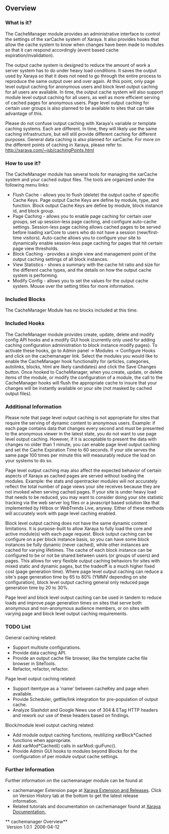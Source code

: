 
## Overview

### What is it?

The CacheManager module provides an administrative interface to
control the settings of the xarCache system of Xaraya. It also provides
hooks that allow the cache system to know when changes have been made to
modules so that it can respond accordingly (event based cache
expiration/invalidation).

The output cache system is designed to reduce the amount of work a
server system has to do under heavy load conditions. It saves the output
used by Xaraya so that it does not need to go through the entire process
to reproduce the same output over and over again. At this point, only
page level output caching for anonymous users and block level output
caching for all users are available. In time, the output cache system
will also support module level output caching for all users, as well as
more efficient serving of cached pages for anonymous users. Page level
output caching for certain user groups is also planned to be available
to sites that can take advantage of this.

Please do not confuse output caching with Xaraya's variable or template
caching systems. Each are different. In time, they will likely use the
same caching infrastructure, but will still provide different caching
for different purposes. General data caching is also planned for
xarCache. For more on the different points of caching in Xaraya, please
refer to: <http://xaraya.com/~jsb/cachingPoints.html>

### How to use it?

The CacheManager module has several tools for managing the xarCache
system and your cached output files. The tools are organized under the
following menu links:

  - Flush Cache - allows you to flush (delete) the output cache of
    specific Cache Keys. Page output Cache Keys are define by module,
    type, and function. Block output Cache Keys are define by module,
    block instance id, and block group.
  - Page Caching - allows you to enable page caching for certain user
    groups, set up session-less page caching, and configure auto-cache
    settings. Session-less page caching allows cached pages to be served
    before loading xarCore to users who do not have a session
    (new/first-time visitors). Auto-cache allows you to configure your
    site to dynamically enable session-less page caching for pages that
    hit certain page view thresholds.
  - Block Caching - provides a single view and management point of the
    output caching settings of all block instances.
  - View Statistics - shows a summary with the cache hit ratio and size
    for the different cache types, and the details on how the output
    cache system is performing.
  - Modify Config - allows you to set the values for the output cache
    system. Mouse over the setting titles for more information.

### Included Blocks

The CacheManager Module has no blocks included at this time.

### Included Hooks

The CacheManager module provides create, update, delete and modify
config API hooks and a modify GUI hook (currently only used for adding
caching configuration administration to block instance modify pages). To
activate these hooks, go to Admin panel -\> Modules -\> Configure Hooks
and click on the cachemanager link. Select the modules you would like
to enable the CacheManager hook functionality for (articles,
categories, autolinks, blocks, html are likely candidates) and click the
Save Changes button. Once hooked to CacheManager, when you create,
update, or delete items of the module, or modify the configuration of a
module, the call to the CacheManager hooks will flush the appropriate
cache to insure that your changes will be instantly available on your
site (not masked by cached output files).

### Additional Information

Please note that page level output caching is not appropriate for sites
that require the serving of dynamic content to anonymous users. Example:
if each page contains data that changes every second and must be
presented to the anonymous viewer in the latest state, you do not want
to use page level output caching. However, if it is acceptable to
present the data with changes no older than 1 minute, you can enable
page level output caching and set the Cache Expiration Time to 60
seconds. If your site serves the same page 100 times per minute this
will measurably reduce the load on your systems to do so.

Page level output caching may also affect the expected behavior of
certain aspects of Xaraya as cached pages are served without loading the
modules. Example: the stats and opentracker modules will not accurately
reflect the total number of page views your site receives because they
are not invoked when serving cached pages. If your site is under heavy
load that needs to be reduced, you may want to consider doing your site
statistic tracking via the web server log files or a javascript based
solution like that implemented by Hitbox or WebTrends Live, anyway.
Either of these methods will accurately work with page level caching
enabled.

Block level output caching does not have the same dynamic content
limitations. It is purpose-built to allow Xaraya to fully load the core
and active module(s) with each page request. Block output caching can be
configure on a per block instance basis, so you can have some block
instances be fully dynamic (never cached), while other instances are
cached for varying lifetimes. The cache of each block instance can be
configured to be or not be shared between users (or groups of users) and
pages. This allows for very flexible output caching behaviors for sites
with mixed static and dynamic pages, but the tradeoff is a much higher
fixed cost (page generation time). Where page level output caching can
reduce a site's page generation time by 65 to 80% (YMMV depending on
site configuration), block level output caching general only reduced
page generation time by 20 to 30%.

Page level and block level output caching can be used in tandem to
reduce loads and improve page generation times on sites that serve both
anonymous and non-anonymous audience members, or on sites with varying
page and block level output caching requirements.

### TODO List

General caching related:

  - Support multisite configurations.
  - Provide data caching API.
  - Provide an output cache file browser, like the template cache file
    browser in SiteTools.
  - Refactor, refactor, refactor.

Page level output caching related:

  - Support itemtype as a 'name' between cacheKey and page when
    available.
  - Provide Scheduler, getfile/link integration for pre-population of
    output cache.
  - Analyze Slashdot and Google News use of 304 & ETag HTTP headers and
    rework our use of these headers based on findings.

Block/module level output caching related:

  - Add module output caching functions, reutilizing xarBlock\*Cached
    functions when appropriate.
  - Add xarMod\*Cached() calls in xarMod::guiFunc().
  - Provide Admin GUI hooks to modules beyond Blocks for the
    configuration of per module output cache settings.

### Further Information

Further information on the cachemanager module can be found at

  - cachemanager Extension page at [Xaraya Extension and
    Releases](http://www.xaraya.com/index.php/release/1652.html "cachemanager Module - Xaraya Extension 1652").
    Click on Version History tab at the bottom to get the latest release
    information.
  - Related tutorials and documentation on cachemanager found at
    [Xaraya
    Documentation.](http://www.xaraya.com/index.php/keywords/cachemanager/ "Related documentation on cachemanager")

** cachemanager Overview**  
 Version 1.0.1  2006-04-12

